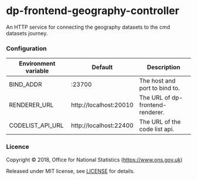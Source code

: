 dp-frontend-geography-controller
==================

An HTTP service for connecting the geography datasets to the cmd datasets journey.

### Configuration

| Environment variable | Default                 | Description
| -------------------- | ----------------------- | --------------------------------------
| BIND_ADDR            | :23700                  | The host and port to bind to.
| RENDERER_URL         | http://localhost:20010  | The URL of dp-frontend-renderer.
| CODELIST_API_URL     | http://localhost:22400  | The URL of the code list api.

### Licence

Copyright ©‎ 2018, Office for National Statistics (https://www.ons.gov.uk)

Released under MIT license, see [LICENSE](LICENSE.md) for details.

